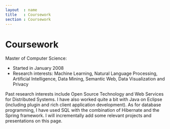 ```yaml
---
layout  : name
title   : Coursework
section : Coursework
---
```


Coursework
===========

Master of Computer Science:
+ Started in January 2008
+ Research interests: Machine Learning, Natural Language Processing, Artificial Intelligence, Data Mining, Semantic Web, Data Visualization and Privacy

Past research interests include Open Source Technology and  Web Services for Distributed Systems. I have also worked quite a bit with Java on Eclipse (including plugin and rich client application development). As for database programming, I have used SQL with the combination of Hibernate and the Spring framework. I will incrementally add some relevant projects and presentations on this page.
